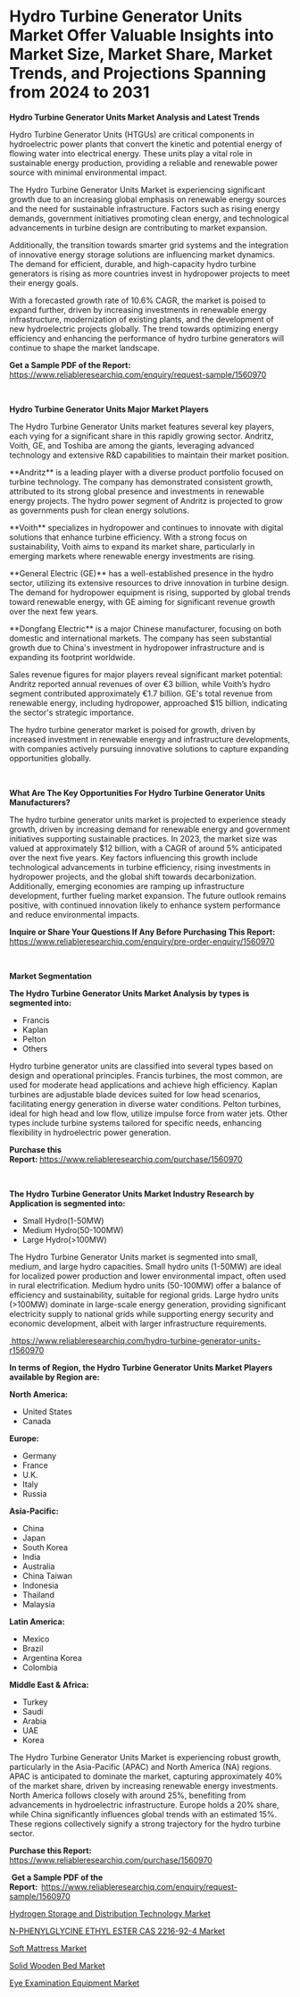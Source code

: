 <p><h1>Hydro Turbine Generator Units Market Offer Valuable Insights into Market Size, Market Share, Market Trends, and Projections Spanning from 2024 to 2031</h1></p><p><strong>Hydro Turbine Generator Units Market Analysis and Latest Trends</strong></p>
<p><p>Hydro Turbine Generator Units (HTGUs) are critical components in hydroelectric power plants that convert the kinetic and potential energy of flowing water into electrical energy. These units play a vital role in sustainable energy production, providing a reliable and renewable power source with minimal environmental impact.</p><p>The Hydro Turbine Generator Units Market is experiencing significant growth due to an increasing global emphasis on renewable energy sources and the need for sustainable infrastructure. Factors such as rising energy demands, government initiatives promoting clean energy, and technological advancements in turbine design are contributing to market expansion.</p><p>Additionally, the transition towards smarter grid systems and the integration of innovative energy storage solutions are influencing market dynamics. The demand for efficient, durable, and high-capacity hydro turbine generators is rising as more countries invest in hydropower projects to meet their energy goals.</p><p>With a forecasted growth rate of 10.6% CAGR, the market is poised to expand further, driven by increasing investments in renewable energy infrastructure, modernization of existing plants, and the development of new hydroelectric projects globally. The trend towards optimizing energy efficiency and enhancing the performance of hydro turbine generators will continue to shape the market landscape.</p></p>
<p><strong>Get a Sample PDF of the Report:&nbsp;</strong> <a href="https://www.reliableresearchiq.com/enquiry/request-sample/1560970">https://www.reliableresearchiq.com/enquiry/request-sample/1560970</a></p>
<p>&nbsp;</p>
<p><strong>Hydro Turbine Generator Units Major Market Players</strong></p>
<p><p>The Hydro Turbine Generator Units market features several key players, each vying for a significant share in this rapidly growing sector. Andritz, Voith, GE, and Toshiba are among the giants, leveraging advanced technology and extensive R&D capabilities to maintain their market position. </p><p>**Andritz** is a leading player with a diverse product portfolio focused on turbine technology. The company has demonstrated consistent growth, attributed to its strong global presence and investments in renewable energy projects. The hydro power segment of Andritz is projected to grow as governments push for clean energy solutions.</p><p>**Voith** specializes in hydropower and continues to innovate with digital solutions that enhance turbine efficiency. With a strong focus on sustainability, Voith aims to expand its market share, particularly in emerging markets where renewable energy investments are rising.</p><p>**General Electric (GE)** has a well-established presence in the hydro sector, utilizing its extensive resources to drive innovation in turbine design. The demand for hydropower equipment is rising, supported by global trends toward renewable energy, with GE aiming for significant revenue growth over the next few years.</p><p>**Dongfang Electric** is a major Chinese manufacturer, focusing on both domestic and international markets. The company has seen substantial growth due to China's investment in hydropower infrastructure and is expanding its footprint worldwide.</p><p>Sales revenue figures for major players reveal significant market potential: Andritz reported annual revenues of over €3 billion, while Voith’s hydro segment contributed approximately €1.7 billion. GE's total revenue from renewable energy, including hydropower, approached $15 billion, indicating the sector's strategic importance.</p><p>The hydro turbine generator market is poised for growth, driven by increased investment in renewable energy and infrastructure developments, with companies actively pursuing innovative solutions to capture expanding opportunities globally.</p></p>
<p>&nbsp;</p>
<p><strong>What Are The Key Opportunities For Hydro Turbine Generator Units Manufacturers?</strong></p>
<p><p>The hydro turbine generator units market is projected to experience steady growth, driven by increasing demand for renewable energy and government initiatives supporting sustainable practices. In 2023, the market size was valued at approximately $12 billion, with a CAGR of around 5% anticipated over the next five years. Key factors influencing this growth include technological advancements in turbine efficiency, rising investments in hydropower projects, and the global shift towards decarbonization. Additionally, emerging economies are ramping up infrastructure development, further fueling market expansion. The future outlook remains positive, with continued innovation likely to enhance system performance and reduce environmental impacts.</p></p>
<p><strong>Inquire or Share Your Questions If Any Before Purchasing This Report:</strong> <a href="https://www.reliableresearchiq.com/enquiry/pre-order-enquiry/1560970">https://www.reliableresearchiq.com/enquiry/pre-order-enquiry/1560970</a></p>
<p>&nbsp;</p>
<p><strong>Market Segmentation</strong></p>
<p><strong>The Hydro Turbine Generator Units Market Analysis by types is segmented into:</strong></p>
<p><ul><li>Francis</li><li>Kaplan</li><li>Pelton</li><li>Others</li></ul></p>
<p><p>Hydro turbine generator units are classified into several types based on design and operational principles. Francis turbines, the most common, are used for moderate head applications and achieve high efficiency. Kaplan turbines are adjustable blade devices suited for low head scenarios, facilitating energy generation in diverse water conditions. Pelton turbines, ideal for high head and low flow, utilize impulse force from water jets. Other types include turbine systems tailored for specific needs, enhancing flexibility in hydroelectric power generation.</p></p>
<p><strong>Purchase this Report:&nbsp;</strong><a href="https://www.reliableresearchiq.com/purchase/1560970">https://www.reliableresearchiq.com/purchase/1560970</a></p>
<p>&nbsp;</p>
<p><strong>The Hydro Turbine Generator Units Market Industry Research by Application is segmented into:</strong></p>
<p><ul><li>Small Hydro(1-50MW)</li><li>Medium Hydro(50-100MW)</li><li>Large Hydro(>100MW)</li></ul></p>
<p><p>The Hydro Turbine Generator Units market is segmented into small, medium, and large hydro capacities. Small hydro units (1-50MW) are ideal for localized power production and lower environmental impact, often used in rural electrification. Medium hydro units (50-100MW) offer a balance of efficiency and sustainability, suitable for regional grids. Large hydro units (>100MW) dominate in large-scale energy generation, providing significant electricity supply to national grids while supporting energy security and economic development, albeit with larger infrastructure requirements.</p></p>
<p><a href="https://www.reliableresearchiq.com/hydro-turbine-generator-units-r1560970">&nbsp;https://www.reliableresearchiq.com/hydro-turbine-generator-units-r1560970</a></p>
<p><strong>In terms of Region, the Hydro Turbine Generator Units Market Players available by Region are:</strong></p>
<p>
    <p> <strong> North America: </strong>
        <ul>
            <li>United States</li>
            <li>Canada</li>
        </ul>
        </p> 
    <p> <strong> Europe: </strong>
        <ul>
            <li>Germany</li>
            <li>France</li>
            <li>U.K.</li>
            <li>Italy</li>
            <li>Russia</li>
        </ul>
        </p> 
    <p> <strong> Asia-Pacific: </strong>
        <ul>
            <li>China</li>
            <li>Japan</li>
            <li>South Korea</li>
            <li>India</li>
            <li>Australia</li>
            <li>China Taiwan</li>
            <li>Indonesia</li>
            <li>Thailand</li>
            <li>Malaysia</li>
        </ul>
        </p> 
    <p> <strong> Latin America: </strong>
        <ul>
            <li>Mexico</li>
            <li>Brazil</li>
            <li>Argentina Korea</li>
            <li>Colombia</li>
        </ul>
        </p> 
    <p> <strong> Middle East & Africa: </strong>
        <ul>
            <li>Turkey</li>
            <li>Saudi</li>
            <li>Arabia</li>
            <li>UAE</li>
            <li>Korea</li>
        </ul>
    </p>
    </p>
<p><p>The Hydro Turbine Generator Units Market is experiencing robust growth, particularly in the Asia-Pacific (APAC) and North America (NA) regions. APAC is anticipated to dominate the market, capturing approximately 40% of the market share, driven by increasing renewable energy investments. North America follows closely with around 25%, benefiting from advancements in hydroelectric infrastructure. Europe holds a 20% share, while China significantly influences global trends with an estimated 15%. These regions collectively signify a strong trajectory for the hydro turbine sector.</p></p>
<p><strong>Purchase this Report: </strong><a href="https://www.reliableresearchiq.com/purchase/1560970">https://www.reliableresearchiq.com/purchase/1560970</a></p>
<p>&nbsp;<strong>Get a Sample PDF of the Report:&nbsp;&nbsp;</strong><a href="https://www.reliableresearchiq.com/enquiry/request-sample/1560970">https://www.reliableresearchiq.com/enquiry/request-sample/1560970</a></p>
<p><strong></strong></p>
<p><p><a href="https://github.com/Annahawkins697/Market-Research-Report-List-1/blob/main/hydrogen-storage-and-distribution-technology-market.md">Hydrogen Storage and Distribution Technology Market</a></p><p><a href="https://medium.com/@mcleanannie/strategic-market-insights-into-the-global-n-phenylglycine-ethyl-ester-cas-2216-92-4-market-2024-303f9a4354fb">N-PHENYLGLYCINE ETHYL ESTER CAS 2216-92-4 Market</a></p><p><a href="https://issuu.com/reportprime-2/docs/soft-mattress-market-size-2030.pptx_31563dc268b6a8">Soft Mattress Market</a></p><p><a href="https://issuu.com/reportprime-2/docs/solid-wooden-bed-market-size-2030.p_ec75b858ff0350">Solid Wooden Bed Market</a></p><p><a href="https://www.linkedin.com/pulse/eye-examination-equipment-industry-sector-market-dynamics-future-vqt9f?trackingId=PWBlEr8hTv6OPBW2myLtLw%3D%3D">Eye Examination Equipment Market</a></p></p>